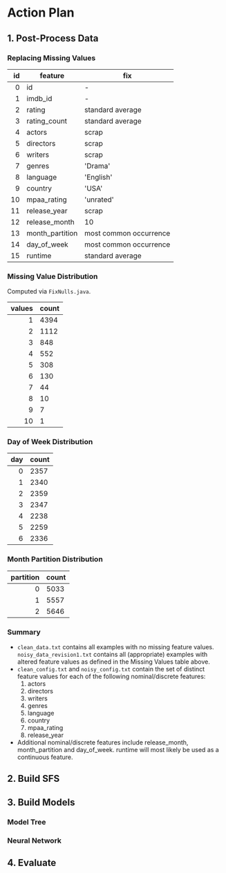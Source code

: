 # Action Plan

## 1. Post-Process Data

### Replacing Missing Values

id | feature          | fix
--:| ---------------- | -------------------
0  | id               | -
1  | imdb_id          | -
2  | rating           | standard average		
3  | rating_count     | standard average
4  | actors           | scrap
5  | directors        | scrap
6  | writers          | scrap
7  | genres           | 'Drama'
8  | language         | 'English'
9  | country          | 'USA'
10 | mpaa_rating      | 'unrated'
11 | release_year     | scrap
12 | release_month    | 10
13 | month_partition  | most common occurrence
14 | day_of_week      | most common occurrence
15 | runtime          | standard average

### Missing Value Distribution

Computed via `FixNulls.java`.

values | count
---:| ---
1 | 4394
2 | 1112
3 | 848
4 | 552
5 | 308
6 | 130
7 | 44
8 | 10
9 | 7
10 | 1

### Day of Week Distribution

day | count
---:| ---
0 | 2357
1 | 2340
2 | 2359
3 | 2347
4 | 2238
5 | 2259
6 | 2336

### Month Partition Distribution

partition | count
---:| ---
0 | 5033
1 | 5557
2 | 5646

### Summary

* `clean_data.txt` contains all examples with no missing feature values. `noisy_data_revision1.txt` contains all (appropriate) examples with altered feature values as defined in the Missing Values table above.
* `clean_config.txt` and  `noisy_config.txt` contain the set of distinct feature values for each of the following nominal/discrete features:
    1. actors
    1. directors
    1. writers
    1. genres
    1. language
    1. country
    1. mpaa_rating
    1. release_year
* Additional nominal/discrete features include release_month, month_partition and day_of_week. runtime will most likely be used as a continuous feature.

## 2. Build SFS

## 3. Build Models

### Model Tree
### Neural Network

## 4. Evaluate